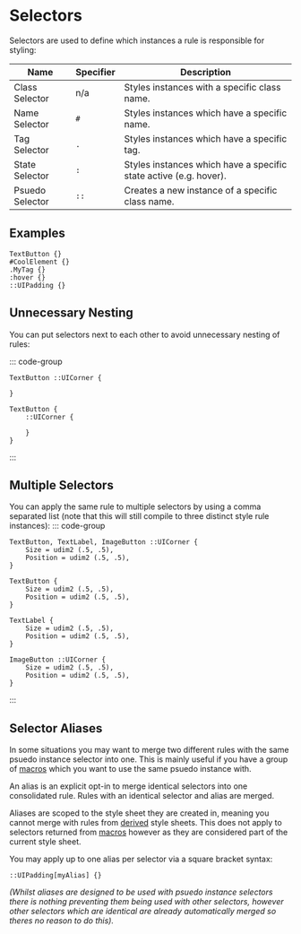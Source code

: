 # Selectors

Selectors are used to define which instances a rule is responsible for styling:

| Name | Specifier | Description |
| ---- | --------- | ----------- |
| Class Selector | n/a | Styles instances with a specific class name. |
| Name Selector | `#` | Styles instances which have a specific name. |
| Tag Selector | `.` | Styles instances which have a specific tag. |
| State Selector | `:` | Styles instances which have a specific state active (e.g. hover). |
| Psuedo Selector | `::` | Creates a new instance of a specific class name. |





## Examples
```rsml
TextButton {}
#CoolElement {}
.MyTag {}
:hover {}
::UIPadding {}
```





## Unnecessary Nesting

You can put selectors next to each other to avoid unnecessary nesting of rules:

::: code-group
``` [After]
TextButton ::UICorner {

}
```
``` [Before]
TextButton {
    ::UICorner {

    }
}
```
:::






## Multiple Selectors

You can apply the same rule to multiple selectors by using a comma separated list (note that this will still compile to three distinct style rule instances):
::: code-group
```rsml [After]
TextButton, TextLabel, ImageButton ::UICorner {
    Size = udim2 (.5, .5),
    Position = udim2 (.5, .5),
}
```

```rsml [Before]
TextButton {
    Size = udim2 (.5, .5),
    Position = udim2 (.5, .5),
}

TextLabel {
    Size = udim2 (.5, .5),
    Position = udim2 (.5, .5),
}

ImageButton ::UICorner {
    Size = udim2 (.5, .5),
    Position = udim2 (.5, .5),
}
```
:::





## Selector Aliases

In some situations you may want to merge two different rules with the same psuedo instance selector into one. This is mainly useful if you have a group of [macros](/docs/macros) which you want to use the same psuedo instance with.

An alias is an explicit opt-in to merge identical selectors into one consolidated rule. Rules with an identical selector and alias are merged.

Aliases are scoped to the style sheet they are created in, meaning you cannot merge with rules from [derived](/docs/derives) style sheets. This does not apply to selectors returned from [macros](/docs/macros) however as they are considered part of the current style sheet.

You may apply up to one alias per selector via a square bracket syntax:
```
::UIPadding[myAlias] {}
```

*(Whilst aliases are designed to be used with psuedo instance selectors there is nothing preventing them being used with other selectors, however other selectors which are identical are already automatically merged so theres no reason to do this).*